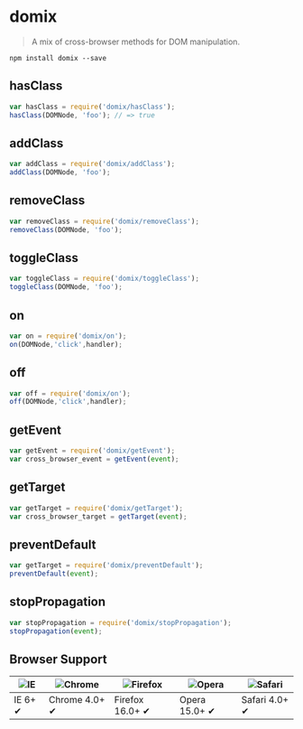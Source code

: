 # domix
>A mix of cross-browser methods for DOM manipulation. 
```
npm install domix --save
```

## hasClass
```js
var hasClass = require('domix/hasClass');
hasClass(DOMNode, 'foo'); // => true
```
## addClass
```js
var addClass = require('domix/addClass');
addClass(DOMNode, 'foo'); 
```
## removeClass
```js
var removeClass = require('domix/removeClass');
removeClass(DOMNode, 'foo'); 
```
## toggleClass
```js
var toggleClass = require('domix/toggleClass');
toggleClass(DOMNode, 'foo'); 
```
## on
```js
var on = require('domix/on');
on(DOMNode,'click',handler);
```
## off
```js
var off = require('domix/on');
off(DOMNode,'click',handler);
```

## getEvent
```js
var getEvent = require('domix/getEvent');
var cross_browser_event = getEvent(event);
```
## getTarget
```js
var getTarget = require('domix/getTarget');
var cross_browser_target = getTarget(event);
```
## preventDefault
```js
var getTarget = require('domix/preventDefault');
preventDefault(event);
```
## stopPropagation
```js
var stopPropagation = require('domix/stopPropagation');
stopPropagation(event);
```

## Browser Support

![IE](https://raw.github.com/alrra/browser-logos/master/internet-explorer/internet-explorer_48x48.png) | ![Chrome](https://raw.github.com/alrra/browser-logos/master/chrome/chrome_48x48.png) | ![Firefox](https://raw.github.com/alrra/browser-logos/master/firefox/firefox_48x48.png) | ![Opera](https://raw.github.com/alrra/browser-logos/master/opera/opera_48x48.png) | ![Safari](https://raw.github.com/alrra/browser-logos/master/safari/safari_48x48.png)
--- | --- | --- | --- | --- |
IE 6+ ✔ | Chrome 4.0+ ✔ | Firefox 16.0+ ✔ | Opera 15.0+ ✔ | Safari 4.0+ ✔ |

